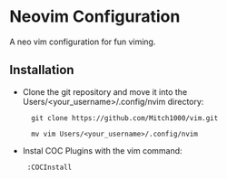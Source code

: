 # Neovim Configuration
A neo vim configuration for fun viming.

## Installation

- Clone the git repository and move it into the Users/<your_username>/.config/nvim directory:


        git clone https://github.com/Mitch1000/vim.git

        mv vim Users/<your_username>/.config/nvim

- Instal COC Plugins with the vim command:

       :COCInstall
